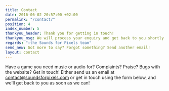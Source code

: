 ```yaml
---
title: Contact
date: 2016-06-02 20:57:00 +02:00
permalink: "/contact/"
position: 4
index_number: 5
thankyou_header: Thank you for getting in touch!
thankyou_msg: We will process your enquiry and get back to you shortly.
regards: "—the Sounds for Pixels team"
send_new: Got more to say? Forgot something? Send another email!
layout: contact
---
```


Have a game you need music or audio for? Complaints? Praise? Bugs with the website? Get in touch! Either send us an email at [contact@soundsforpixels.com](mailto:contact@soundsforpixels.com) or get in touch using the form below, and we'll get back to you as soon as we can!
